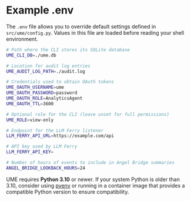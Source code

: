 # Example .env

The `.env` file allows you to override default settings defined in `src/ume/config.py`. Values in this file are loaded before reading your shell environment.

```bash
# Path where the CLI stores its SQLite database
UME_CLI_DB=./ume.db

# Location for audit log entries
UME_AUDIT_LOG_PATH=./audit.log

# Credentials used to obtain OAuth tokens
UME_OAUTH_USERNAME=ume
UME_OAUTH_PASSWORD=password
UME_OAUTH_ROLE=AnalyticsAgent
UME_OAUTH_TTL=3600

# Optional role for the CLI (leave unset for full permissions)
UME_ROLE=view-only

# Endpoint for the LLM Ferry listener
LLM_FERRY_API_URL=https://example.com/api

# API key used by LLM Ferry
LLM_FERRY_API_KEY=

# Number of hours of events to include in Angel Bridge summaries
ANGEL_BRIDGE_LOOKBACK_HOURS=24
```

UME requires **Python 3.10** or newer. If your system Python is older than 3.10,
consider using [pyenv](https://github.com/pyenv/pyenv) or running in a
container image that provides a compatible Python version to ensure compatibility.
